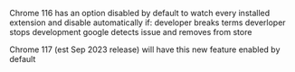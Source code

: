 Chrome 116
has an option disabled by default to watch every installed extension and disable automatically if:
developer breaks terms
deverloper stops development
google detects issue and removes from store

Chrome 117 (est Sep 2023 release)
will have this new feature enabled by default
